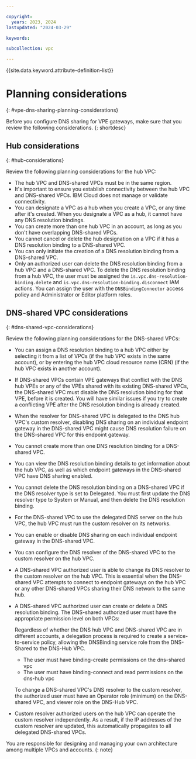 ```yaml
---

copyright:
  years: 2023, 2024
lastupdated: "2024-03-29"

keywords:

subcollection: vpc

---
```


{{site.data.keyword.attribute-definition-list}}

# Planning considerations
{: #vpe-dns-sharing-planning-considerations}

Before you configure DNS sharing for VPE gateways, make sure that you review the following considerations.
{: shortdesc}

## Hub considerations
{: #hub-considerations}

Review the following planning considerations for the hub VPC:

* The hub VPC and DNS-shared VPCs must be in the same region.
* It's important to ensure you establish connectivity between the hub VPC and DNS-shared VPCs. IBM Cloud does not manage or validate connectivity.
* You can designate a VPC as a hub when you create a VPC, or any time after it's created. When you designate a VPC as a hub, it cannot have any DNS resolution bindings.
* You can create more than one hub VPC in an account, as long as you don't have overlapping DNS-shared VPCs.
* You cannot cancel or delete the hub designation on a VPC if it has a DNS resolution binding to a DNS-shared VPC.
* You can only initiate the creation of a DNS resolution binding from a DNS-shared VPC.
* Only an authorized user can delete the DNS resolution binding from a hub VPC and a DNS-shared VPC. To delete the DNS resolution binding from a hub VPC, the user must be assigned the `is.vpc.dns-resolution-binding.delete` and `is.vpc.dns-resolution-binding.disconnect` IAM actions. You can assign the user with the `DNSBindingConnector` access policy and Administrator or Editor platform roles.

## DNS-shared VPC considerations
{: #dns-shared-vpc-considerations}

Review the following planning considerations for the DNS-shared VPCs:

* You can assign a DNS resolution binding to a hub VPC either by selecting it from a list of VPCs (if the hub VPC exists in the same account), or by entering the hub VPC cloud resource name (CRN) (if the hub VPC exists in another account).
* If DNS-shared VPCs contain VPE gateways that conflict with the DNS hub VPEs or any of the VPEs shared with its existing DNS-shared VPCs, the DNS-shared VPC must disable the DNS resolution binding for that VPE, before it is created. You will have similar issues if you try to create a conflicting VPE after the DNS resolution binding is already created.
* When the resolver for DNS-shared VPC is delegated to the DNS hub VPC's custom resolver, disabling DNS sharing on an individual endpoint gateway in the DNS-shared VPC might cause DNS resolution failure on the DNS-shared VPC for this endpoint gateway.
* You cannot create more than one DNS resolution binding for a DNS-shared VPC.
* You can view the DNS resolution binding details to get information about the hub VPC, as well as which endpoint gateways in the DNS-shared VPC have DNS sharing enabled.
* You cannot delete the DNS resolution binding on a DNS-shared VPC if the DNS resolver type is set to Delegated. You must first update the DNS resolver type to System or Manual, and then delete the DNS resolution binding.
* For the DNS-shared VPC to use the delegated DNS server on the hub VPC, the hub VPC must run the custom resolver on its networks.
* You can enable or disable DNS sharing on each individual endpoint gateway in the DNS-shared VPC.
* You can configure the DNS resolver of the DNS-shared VPC to the custom resolver on the hub VPC.
* A DNS-shared VPC authorized user is able to change its DNS resolver to the custom resolver on the hub VPC. This is essential when the DNS-shared VPC attempts to connect to endpoint gateways on the hub VPC or any other DNS-shared VPCs sharing their DNS network to the same hub.
* A DNS-shared VPC authorized user can create or delete a DNS resolution binding. The DNS-shared authorized user must have the appropriate permission level on both VPCs:

  Regardless of whether the DNS hub VPC and DNS-shared VPC are in different accounts, a delegation process is required to create a service-to-service policy, allowing the DNSBinding service role from the DNS-Shared to the DNS-Hub VPC.
   * The user must have binding-create permissions on the dns-shared vpc
   * The user must have binding-connect and read permissions on the dns-hub vpc

   To change a DNS-shared VPC's DNS resolver to the custom resolver,  the authorized user must have an Operator role (minimum) on the DNS-shared VPC, and viewer role on the DNS-Hub VPC.
* Custom resolver authorized users on the hub VPC can operate the custom resolver independently. As a result, if the IP addresses of the custom resolver are updated, this automatically propagates to all delegated DNS-shared VPCs.

You are responsible for designing and managing your own architecture among multiple VPCs and accounts.
{: note}
